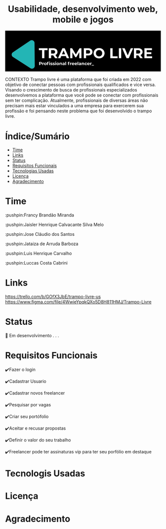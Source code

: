 <h1 align="center">Usabilidade, desenvolvimento web, mobile e jogos</h1>
<img src="Trampo livre01.png">

CONTEXTO
Trampo livre é uma plataforma que foi criada em 2022 com objetivo de conectar pessoas com profissionais qualificados e vice versa. Visando o crescimento de busca de profissionais especializados desenvolvemos a plataforma que você pode se conectar com profissionais sem ter complicação.
Atualmente, profissionais de diversas áreas não precisam mais estar vinculados a uma empresa para exercerem sua profissão e foi pensando neste problema que foi desenvolvido o trampo livre.

Índice/Sumário
=================
<!--ts-->
   * [Time](#Time)
   * [Links](#Links)
   * [Status](#Status)
   * [Requisitos Funcionais](#Requisitos-Funcionais)
   * [Tecnologias Usadas](#Tecnologis-Usadas)
   * [Licença](#Licença)
   * [Agradecimento](#Agradecimento)
<!--te-->

Time
=================
<p>:pushpin:Francy Brandão Miranda</p>
<p>:pushpin:Jaisler Henrique Calvacante Silva Melo</p>
<p>:pushpin:Jose Cláudio dos Santos</p>
<p>:pushpin:Jataiza de Arruda Barboza</p>
<p>:pushpin:Luis Henrique Carvalho</p>
<p>:pushpin:Luccas Costa Cabrini</p>

Links
=================

https://trello.com/b/GOfX3JbE/trampo-livre-us
https://www.figma.com/file/4WwieYpqkQXo5D8H811HMJ/Trampo-Livre

Status
=================
🚧 Em desenvolvimento . . .

Requisitos Funcionais
=================
✔️Fazer o login

✔️Cadastrar Usuario

✔️Cadastrar novos freelancer

✔️Pesquisar por vagas

✔️Criar seu portófolio

✔️Aceitar e recusar propostas

✔️Definir o valor do seu trabalho

✔️Freelancer pode ter assinaturas vip para ter seu porfólio em destaque

Tecnologis Usadas
=================

Licença
=================

Agradecimento
=================
